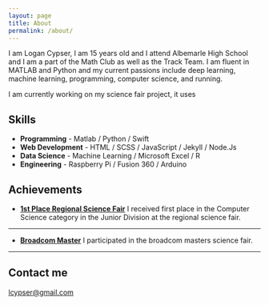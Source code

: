 ```yaml
---
layout: page
title: About
permalink: /about/
---
```


I am Logan Cypser, I am 15 years old and I attend Albemarle High School and I am a part of the Math Club as well as the Track Team. I am fluent in MATLAB and Python and my current passions include deep learning, machine learning, programming, computer science, and running.

I am currently working on my science fair project, it uses




## Skills

* **Programming** - Matlab / Python / Swift 
* **Web Development** - HTML / SCSS / JavaScript / Jekyll / Node.Js
* **Data Science** - Machine Learning / Microsoft Excel / R
* **Engineering** - Raspberry Pi / Fusion 360 / Arduino 

    
    
## Achievements


* [**1st Place Regional Science Fair**](#) 
  I received first place in the Computer Science category in the Junior Division at the regional science fair. 
   

***

* [**Broadcom Master**](#) 
  I participated in the broadcom masters science fair.
    

***


## Contact me

[lcypser@gmail.com](mailto:lcypser@gmail.com)
